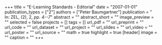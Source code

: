 +++
title = "E-Learning Standards - Editorial"
date = "2007-01-01"
publication_types = ["2"]
authors = ["Peter Baumgartner"]
publication = " In: ZEL, (2), 2, _pp. 4--7_"
abstract = ""
abstract_short = ""
image_preview = ""
selected = false
projects = []
tags = []
url_pdf = ""
url_preprint = ""
url_code = ""
url_dataset = ""
url_project = ""
url_slides = ""
url_video = ""
url_poster = ""
url_source = ""
math = true
highlight = true
[header]
image = ""
caption = ""
+++
